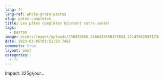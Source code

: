 ```yaml
---
lang: fr
lang-ref: whole-grain-pastas
slug: pates-completes
title: Les pâtes complètes boostent votre santé!
tags:
  - pastas
image: assets/images/uploads/330392665_2466433450173834_2214786289517344638_n.jpg
date: 2023-03-05T01:51:53.748Z
comments: true
layout: post
categories:
  - fr
---
```

Impact: 225g/jour...